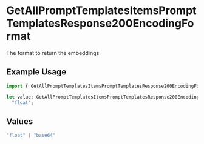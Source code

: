# GetAllPromptTemplatesItemsPromptTemplatesResponse200EncodingFormat

The format to return the embeddings

## Example Usage

```typescript
import { GetAllPromptTemplatesItemsPromptTemplatesResponse200EncodingFormat } from "orq-poc-typescript-multi-env-version/models/operations";

let value: GetAllPromptTemplatesItemsPromptTemplatesResponse200EncodingFormat =
  "float";
```

## Values

```typescript
"float" | "base64"
```